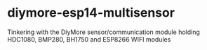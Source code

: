 # diymore-esp14-multisensor
Tinkering with the DiyMore sensor/communication module holding HDC1080, BMP280, BH1750 and ESP8266 WIFI modules
